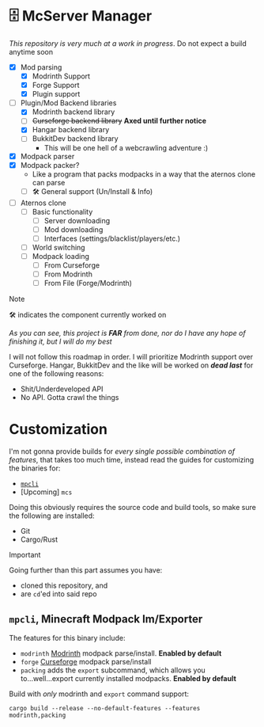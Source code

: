 # 🗄️ McServer Manager
*This repository is very much at a work in progress*. Do not expect a build anytime soon

- [x] Mod parsing
  - [x] Modrinth Support
  - [x] Forge Support
  - [x] Plugin support
- [ ] Plugin/Mod Backend libraries
  - [x] Modrinth backend library
  - [ ]  ~~Curseforge backend library~~ **Axed until further notice**
  - [x] Hangar backend library
  - [ ] BukkitDev backend library
    - This will be one hell of a webcrawling adventure :)
- [x]  Modpack parser
  - [x] Modpack packer?
    - Like a program that packs modpacks in a way that the aternos clone can parse
    - [ ] :hammer_and_wrench: General support (Un/Install & Info)
- [ ] Aternos clone
  - [ ] Basic functionality
    - [ ] Server downloading
    - [ ] Mod downloading
    - [ ] Interfaces (settings/blacklist/players/etc.)
  - [ ] World switching
  - [ ] Modpack loading
    - [ ] From Curseforge
    - [ ] From Modrinth
    - [ ] From File (Forge/Modrinth)

> [!NOTE]
> 🛠️ indicates the component currently worked on

*As you can see, this project is **FAR** from done, nor do I have any hope of finishing it, but I will do my best*

I will not follow this roadmap in order. I will prioritize Modrinth support over Curseforge. Hangar, BukkitDev and the like will be worked on ***dead last*** for one of the following reasons:
- Shit/Underdeveloped API
- No API. Gotta crawl the things

# Customization
I'm not gonna provide builds for *every single possible combination of features*, that takes too much time, instead read the guides for customizing the binaries for:
- [`mpcli`](#mpcli-minecraft-modpack-imexporter)
- [Upcoming] `mcs`

Doing this obviously requires the source code and build tools, so make sure the following are installed:
- Git
- Cargo/Rust

> [!IMPORTANT]
> Going further than this part assumes you have:
> - cloned this repository, and
> - are `cd`'ed into said repo

## `mpcli`, Minecraft Modpack Im/Exporter
The features for this binary include:
- `modrinth` [Modrinth](https://modrinth.com/modpacks) modpack parse/install. **Enabled by default**
- `forge` [Curseforge](https://www.curseforge.com/minecraft/search?page=1&pageSize=20&sortBy=relevancy&class=modpacks) modpack parse/install
- `packing` adds the `export` subcommand, which allows you to...well...export currently installed modpacks. **Enabled by default**

Build with *only* modrinth and `export` command support:
```
cargo build --release --no-default-features --features modrinth,packing
```
